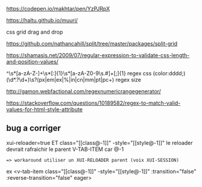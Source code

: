 https://codepen.io/makhtar/pen/YzPJRpX

https://haltu.github.io/muuri/

css grid drag and drop

https://github.com/nathancahill/split/tree/master/packages/split-grid


https://shamasis.net/2009/07/regular-expression-to-validate-css-length-and-position-values/


^\s*[a-zA-Z\-]+\s*[:]{1}\s*[a-zA-Z0-9\s.#]+[;]{1}  regex css  (color:dddd;)
(\d*\.?\d+)\s?(px|em|ex|%|in|cn|mm|pt|pc+)    regex size  

http://gamon.webfactional.com/regexnumericrangegenerator/



https://stackoverflow.com/questions/10189582/regex-to-match-valid-values-for-html-style-attribute



bug a corriger
-----------------

xui-reloader=true   ET  class="[[class@-1]]" -style="[[style@-1]]" 
le reloader devrait rafraichir le parent  V-TAB-ITEM car @-1

    => workaround utiliser un XUI-RELOADER parent (voix XUI-SESSION)

ex
       <v-tab-item class="[[class@-1]]" -style="[[style@-1]]" :transition="false" :reverse-transition="false" eager>
            <!-- eager  desactive le lazyloading -->
            <xui-slot xui-reloader=true xid="[[parent-xid]]-tab-item-[[idx@0+]]" xui-slot-name="tab content [[idx@0+]]">
            </xui-slot>
        </v-tab-item>